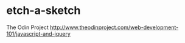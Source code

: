 # etch-a-sketch
The Odin Project http://www.theodinproject.com/web-development-101/javascript-and-jquery